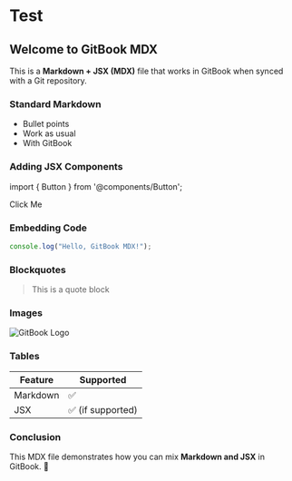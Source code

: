 # Test

## Welcome to GitBook MDX

This is a **Markdown + JSX (MDX)** file that works in GitBook when synced with a Git repository.

### Standard Markdown

* Bullet points
* Work as usual
* With GitBook

### Adding JSX Components

import { Button } from '@components/Button';

Click Me

### Embedding Code

```js
console.log("Hello, GitBook MDX!");
```

### Blockquotes

> This is a quote block

### Images

![GitBook Logo](https://example.com/logo.png)

### Tables

| Feature  | Supported        |
| -------- | ---------------- |
| Markdown | ✅                |
| JSX      | ✅ (if supported) |

### Conclusion

This MDX file demonstrates how you can mix **Markdown and JSX** in GitBook. 🎉
